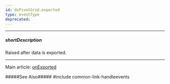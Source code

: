 ```yaml
---
id: dxPivotGrid.exported
type: eventType
deprecated: 
---
```

---
##### shortDescription
Raised after data is exported.

---
Main article: [onExported](/api-reference/10%20UI%20Components/dxPivotGrid/1%20Configuration/onExported.md '/Documentation/ApiReference/UI_Components/dxPivotGrid/Configuration/#onExported')

#####See Also#####
#include common-link-handleevents